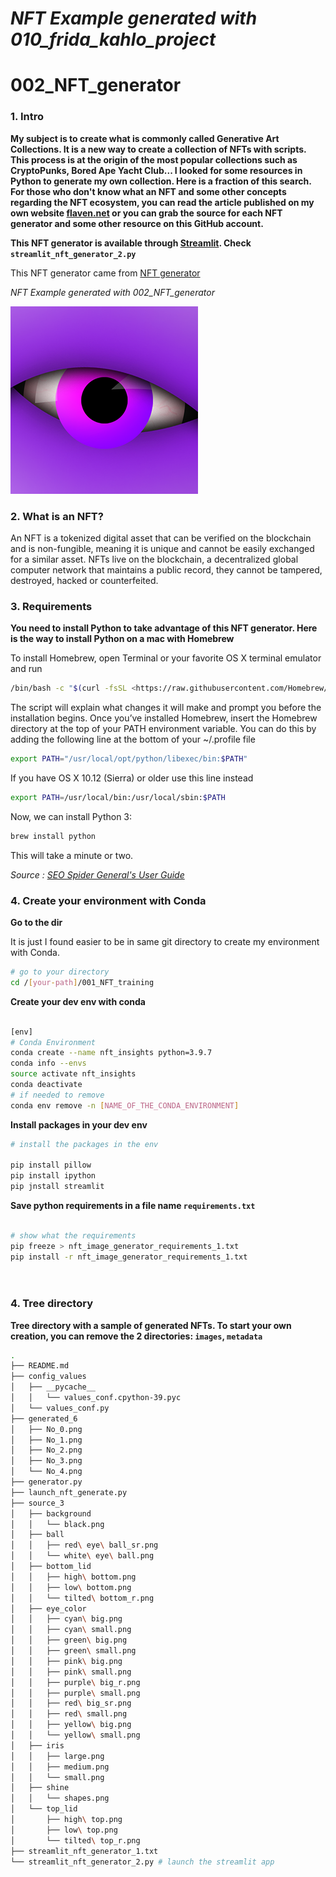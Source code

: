 # *NFT Example generated with 010_frida_kahlo_project*

# 002_NFT_generator

### 1. Intro

**My subject is to create what is commonly called Generative Art Collections. It is a new way to create a collection of NFTs with scripts. This process is at the origin of the most popular collections such as CryptoPunks, Bored Ape Yacht Club... I looked for some resources in Python to generate my own collection. Here is a fraction of this search. For those who don't know what an NFT and some other concepts regarding the NFT ecosystem, you can read the article published on my own website [flaven.net](https://flaven.fr/) or you can grab the source for each NFT generator and some other resource on this GitHub account.**

**This NFT generator is available through  [Streamlit](https://streamlit.io). Check `streamlit_nft_generator_2.py`**

This NFT generator came from [NFT generator](https://github.com/yoyoismee/NFT-generator)

*NFT Example generated with 002_NFT_generator*

![NFT Example generated with 002_NFT_generator](example_nft.png "NFT Example generated with 002_NFT_generator")




### 2. What is an NFT?

An NFT is a tokenized digital asset that can be verified on the blockchain and is non-fungible, meaning it is unique and cannot be easily exchanged for a similar asset. NFTs live on the blockchain, a decentralized global computer network that maintains a public record, they cannot be tampered, destroyed, hacked or counterfeited.

### 3. Requirements

**You need to install Python to take advantage of this NFT generator. Here is the way to install Python on a mac with Homebrew**

To install Homebrew, open Terminal or your favorite OS X terminal emulator and run

```bash
/bin/bash -c "$(curl -fsSL <https://raw.githubusercontent.com/Homebrew/install/master/install.sh>)"
```

The script will explain what changes it will make and prompt you before the installation begins. Once you’ve installed Homebrew, insert the Homebrew directory at the top of your PATH environment variable. You can do this by adding the following line at the bottom of your ~/.profile file

```bash
export PATH="/usr/local/opt/python/libexec/bin:$PATH"
```

If you have OS X 10.12 (Sierra) or older use this line instead

```bash
export PATH=/usr/local/bin:/usr/local/sbin:$PATH
```

Now, we can install Python 3:

```bash
brew install python
```

This will take a minute or two.

*Source : [SEO Spider General's User Guide](https://docs.python-guide.org/starting/install3/osx/)*

### 4. Create your environment with Conda

**Go to the dir**

It is just I found easier to be in same git directory to create my environment with Conda.

```bash
# go to your directory
cd /[your-path]/001_NFT_training
```

**Create your dev env with conda**

```bash

[env]
# Conda Environment
conda create --name nft_insights python=3.9.7
conda info --envs
source activate nft_insights
conda deactivate
# if needed to remove
conda env remove -n [NAME_OF_THE_CONDA_ENVIRONMENT]

```

**Install packages in your dev env**

```bash
# install the packages in the env

pip install pillow
pip install ipython
pip jnstall streamlit

```

**Save python requirements in a file name `requirements.txt`**

```bash

# show what the requirements
pip freeze > nft_image_generator_requirements_1.txt
pip install -r nft_image_generator_requirements_1.txt




```

### 4. Tree directory

**Tree directory with a sample of generated NFTs. To start your own creation, you can remove the 2 directories: `images`, `metadata`**

```bash
.
├── README.md
├── config_values
│   ├── __pycache__
│   │   └── values_conf.cpython-39.pyc
│   └── values_conf.py
├── generated_6
│   ├── No_0.png
│   ├── No_1.png
│   ├── No_2.png
│   ├── No_3.png
│   └── No_4.png
├── generator.py
├── launch_nft_generate.py
├── source_3
│   ├── background
│   │   └── black.png
│   ├── ball
│   │   ├── red\ eye\ ball_sr.png
│   │   └── white\ eye\ ball.png
│   ├── bottom_lid
│   │   ├── high\ bottom.png
│   │   ├── low\ bottom.png
│   │   └── tilted\ bottom_r.png
│   ├── eye_color
│   │   ├── cyan\ big.png
│   │   ├── cyan\ small.png
│   │   ├── green\ big.png
│   │   ├── green\ small.png
│   │   ├── pink\ big.png
│   │   ├── pink\ small.png
│   │   ├── purple\ big_r.png
│   │   ├── purple\ small.png
│   │   ├── red\ big_sr.png
│   │   ├── red\ small.png
│   │   ├── yellow\ big.png
│   │   └── yellow\ small.png
│   ├── iris
│   │   ├── large.png
│   │   ├── medium.png
│   │   └── small.png
│   ├── shine
│   │   └── shapes.png
│   └── top_lid
│       ├── high\ top.png
│       ├── low\ top.png
│       └── tilted\ top_r.png
├── streamlit_nft_generator_1.txt
└── streamlit_nft_generator_2.py # launch the streamlit app
```


